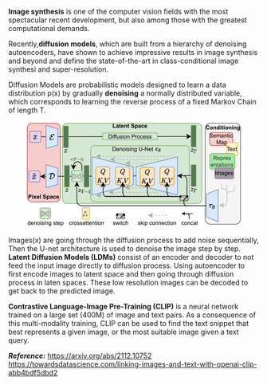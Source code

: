 
**Image synthesis** is one of the computer vision fields with the most spectacular recent development, but also among those with the greatest computational demands.

Recently,**diffusion models**, which are built from a hierarchy of denoising autoencoders, have shown to achieve impressive results in image synthesis and beyond and define the state-of-the-art in class-conditional image synthesi and super-resolution.

Diffusion Models are probabilistic models designed to learn a data distribution p(x) by gradually **denoising** a normally distributed variable, which corresponds to learning the reverse process of a fixed Markov Chain of length T.

<p align="center">
  <img src="assets/modelfigure.png">
</p>

Images(x) are going through the diffusion process to add noise sequentially, Then the U-net architecture is used to denoise the image step by step. **Latent Diffusion Models (LDMs)** consist of an encoder and decoder to not feed the input image directly to diffusion process. Using autoencoder to first encode images to latent space and then going through diffusion process in laten spaces. These low resolution images can be decoded to get back to the predicted image.


**Contrastive Language-Image Pre-Training (CLIP)** is a neural network trained on a large set (400M) of image and text pairs. As a consequence of this multi-modality training, CLIP can be used to find the text snippet that best represents a given image, or the most suitable image given a text query.



***Reference:***
https://arxiv.org/abs/2112.10752
https://towardsdatascience.com/linking-images-and-text-with-openai-clip-abb4bdf5dbd2

